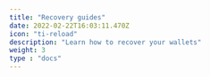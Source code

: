 ```yaml
---
title: "Recovery guides"
date: 2022-02-22T16:03:11.470Z
icon: "ti-reload"
description: "Learn how to recover your wallets"
weight: 3
type : "docs"
---
```

